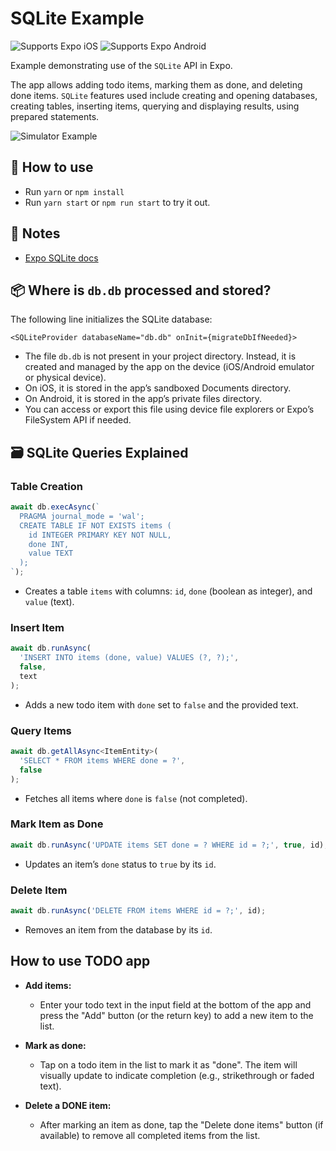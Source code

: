 # SQLite Example

<p>
  <!-- iOS -->
  <img alt="Supports Expo iOS" longdesc="Supports Expo iOS" src="https://img.shields.io/badge/iOS-4630EB.svg?style=flat-square&logo=APPLE&labelColor=999999&logoColor=fff" />
  <!-- Android -->
  <img alt="Supports Expo Android" longdesc="Supports Expo Android" src="https://img.shields.io/badge/Android-4630EB.svg?style=flat-square&logo=ANDROID&labelColor=A4C639&logoColor=fff" />
</p>

Example demonstrating use of the `SQLite` API in Expo.

The app allows adding todo items, marking them as done, and deleting done items.
`SQLite` features used include creating and opening databases, creating tables,
inserting items, querying and displaying results, using prepared statements.

![Simulator Example](https://i.imgur.com/CDrXKzV.png)

## 🚀 How to use

- Run `yarn` or `npm install`
- Run `yarn start` or `npm run start` to try it out.

## 📝 Notes

- [Expo SQLite docs](https://docs.expo.dev/versions/latest/sdk/sqlite/)

## 📦 Where is `db.db` processed and stored?

The following line initializes the SQLite database:

```tsx
<SQLiteProvider databaseName="db.db" onInit={migrateDbIfNeeded}>
```

- The file `db.db` is not present in your project directory. Instead, it is created and managed by the app on the device (iOS/Android emulator or physical device).
- On iOS, it is stored in the app’s sandboxed Documents directory.
- On Android, it is stored in the app’s private files directory.
- You can access or export this file using device file explorers or Expo’s FileSystem API if needed.

## 🗃️ SQLite Queries Explained

### Table Creation

```ts
await db.execAsync(`
  PRAGMA journal_mode = 'wal';
  CREATE TABLE IF NOT EXISTS items (
    id INTEGER PRIMARY KEY NOT NULL,
    done INT,
    value TEXT
  );
`);
```
- Creates a table `items` with columns: `id`, `done` (boolean as integer), and `value` (text).

### Insert Item

```ts
await db.runAsync(
  'INSERT INTO items (done, value) VALUES (?, ?);',
  false,
  text
);
```
- Adds a new todo item with `done` set to `false` and the provided text.

### Query Items

```ts
await db.getAllAsync<ItemEntity>(
  'SELECT * FROM items WHERE done = ?',
  false
);
```
- Fetches all items where `done` is `false` (not completed).

### Mark Item as Done

```ts
await db.runAsync('UPDATE items SET done = ? WHERE id = ?;', true, id);
```
- Updates an item’s `done` status to `true` by its `id`.

### Delete Item

```ts
await db.runAsync('DELETE FROM items WHERE id = ?;', id);
```
- Removes an item from the database by its `id`.

## How to use TODO app

- **Add items:**
  - Enter your todo text in the input field at the bottom of the app and press the "Add" button (or the return key) to add a new item to the list.

- **Mark as done:**
  - Tap on a todo item in the list to mark it as "done". The item will visually update to indicate completion (e.g., strikethrough or faded text).

- **Delete a DONE item:**
  - After marking an item as done, tap the "Delete done items" button (if available) to remove all completed items from the list.

